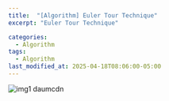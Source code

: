 ```yaml
---
title:  "[Algorithm] Euler Tour Technique"
excerpt: "Euler Tour Technique"

categories:
  - Algorithm
tags:
  - Algorithm
last_modified_at: 2025-04-18T08:06:00-05:00
---
```


![img1 daumcdn](https://github.com/user-attachments/assets/4ca8245b-99ee-4bae-af49-7b0bf747fbdd)
